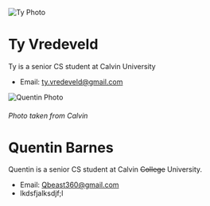 ![Ty Photo](https://car-maintenance-senior-project.github.io/OBD-ME/ty.jpg)
# Ty Vredeveld
Ty is a senior CS student at Calvin University
  - Email: ty.vredeveld@gmail.com

![Quentin Photo](https://car-maintenance-senior-project.github.io/OBD-ME/Quentin.jpg)
###### Photo taken from Calvin
# Quentin Barnes
  Quentin is a senior CS student at Calvin ~~College~~ University.  
  - Email: Qbeast360@gmail.com
  - lkdsfjalksdjf;l
